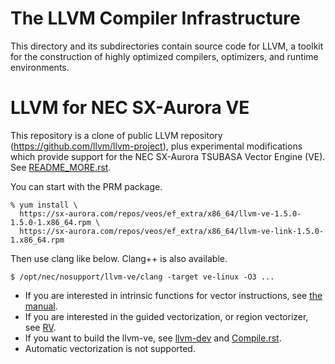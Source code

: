 # The LLVM Compiler Infrastructure

This directory and its subdirectories contain source code for LLVM,
a toolkit for the construction of highly optimized compilers,
optimizers, and runtime environments.

# LLVM for NEC SX-Aurora VE

This repository is a clone of public LLVM repository
(https://github.com/llvm/llvm-project), plus experimental modifications
which provide support for the NEC SX-Aurora TSUBASA Vector Engine (VE).
See [README_MORE.rst](llvm/docs/VE/README_MORE.rst).

You can start with the PRM package.

```
% yum install \
  https://sx-aurora.com/repos/veos/ef_extra/x86_64/llvm-ve-1.5.0-1.5.0-1.x86_64.rpm \
  https://sx-aurora.com/repos/veos/ef_extra/x86_64/llvm-ve-link-1.5.0-1.x86_64.rpm
```

Then use clang like below.  Clang++ is also available.

    $ /opt/nec/nosupport/llvm-ve/clang -target ve-linux -O3 ...

- If you are interested in intrinsic functions for vector instructions, see
  [the manual](https://sx-aurora-dev.github.io/velintrin.html).
- If you are interested in the guided vectorization, or region vectorizer, see
  [RV](https://github.com/cdl-saarland/rv).
- If you want to build the llvm-ve, see
  [llvm-dev](https://github.com/sx-aurora-dev/llvm-dev) and
  [Compile.rst](llvm/docs/VE/Compile.rst).
- Automatic vectorization is not supported.
